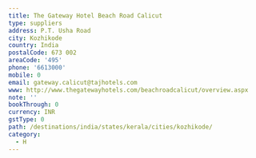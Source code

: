 ```yaml
---
title: The Gateway Hotel Beach Road Calicut
type: suppliers
address: P.T. Usha Road
city: Kozhikode
country: India
postalCode: 673 002
areaCode: '495'
phone: '6613000'
mobile: 0
email: gateway.calicut@tajhotels.com
www: http://www.thegatewayhotels.com/beachroadcalicut/overview.aspx
note: ''
bookThrough: 0
currency: INR
gstType: 0
path: /destinations/india/states/kerala/cities/kozhikode/
category:
  - H
---
```


